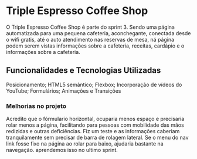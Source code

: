 # Triple Espresso Coffee Shop

O Triple Espresso Coffee Shop é parte do sprint 3. Sendo uma página automatizada para uma pequena cafeteria, aconchegante, conectada desde o wifi gratis, até o auto atendimento nas reservas de mesa, ná página podem serem vistas informações sobre a cafeteria, receitas, cardápio e o informações sobre a cafeteria.

## Funcionalidades e Tecnologias Utilizadas

Posicionamento; HTML5 semântico; Flexbox; Incorporação de vídeos do YouTube; Formulários; Animações e Transições

### Melhorias no projeto

Acredito que o fórmulario horizontal, ocuparia menos espaço e precisaria rolar menos a página, facilitando para pessoas com mobilidade das mãos redizidas e outras deficiências. Fiz um teste e as informações caberiam tranquilamente sem precisar de barra de rolagem lateral. Se o menu do nav link fosse fixo na página ao rolar para baixo, ajudaria bastante na navegação. aprendemos isso no ultimo sprint.
